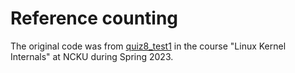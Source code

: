 # Reference counting
The original code was from [quiz8_test1](https://hackmd.io/@sysprog/linux2023-quiz8#%E6%B8%AC%E9%A9%97-1) in the course "Linux Kernel Internals" at NCKU during Spring 2023.